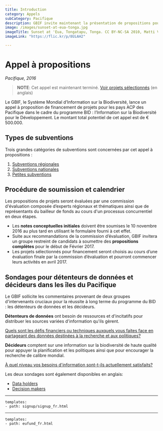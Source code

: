 ```yaml
---
title: Introduction
category: Appels
subCategory: Pacifique
description: GBIF invite maintenant la présentation de propositions pour le financement des Pacifique pour le programme BID – l'Information sur la Biodiversité pour le Développement.
image: /images/sunset-at-eua-tonga.jpg
imageTitle: Sunset at 'Eua, Tongatapu, Tonga. CC BY-NC-SA 2010, Matti Vuorre.
imageLink: "https://flic.kr/p/8UiAH2"

---
```

# Appel à propositions

_Pacifique, 2016_

> **NOTE**: Cet appel est maintenant terminé. [Voir projets sélectionnés](http://www.gbif.org/programme/bid/all-projects) (en anglais) 

Le GBIF, le Système Mondial d’Information sur la Biodiversité, lance un appel à proposition de financement de projets pour les pays ACP des Pacifique dans le cadre du programme BID : l’Information sur la Biodiversité pour le Développement.  Le montant total potentiel de cet appel est de € 500.000.

## Types de subventions

Trois grandes catégories de subventions sont concernées par cet appel à propositions :

1. [Subventions régionales](../regional-grants)
2. [Subventions nationales](../national-grants)
3. [Petites subventions](../small-grants)

## Procédure de soumission et calendrier

Les propositions de projets seront évaluées par une commission d'évaluation composée d’experts régionaux et thématiques ainsi que de représentants du bailleur de fonds au cours d'un processus concurrentiel en deux étapes.

+ Les **notes conceptuelles initiales** doivent être soumises le 10 novembre 2016 au plus tard en utilisant le formulaire fourni à cet effet.
+ Suite aux recommandations de la commission d’évaluation, GBIF invitera un groupe restreint de candidats à soumettre des **propositions complètes** pour le  début de Février 2017.
+ Les projets sélectionnés pour financement seront choisis au cours d’une évaluation finale par la commission d’évaluation et pourront commencer leurs activités en avril 2017.

## Sondages pour détenteurs de données et décideurs dans les îles du Pacifique

Le GBIF sollicite les commentaires provenant de deux groupes d'intervenants cruciaux pour la réussite à long terme du programme du BID : les détenteurs de données et les décideurs.

**Détenteurs de données** ont besoin de ressources et d'incitatifs pour distribuer les sources variées d'information qu'ils gèrent. 

[Quels sont les défis financiers ou techniques auxquels vous faites face en partageant des données destinées à la recherche et aux politiques?](https://fr.surveymonkey.com/r/7NSCNPW)

**Décideurs** comptent sur une information sur la biodiversité de haute qualité pour appuyer la planification et les politiques ainsi que pour encourager la recherche de calibre mondial. 

[À quel niveau vos besoins d'information sont-t-ils actuellement satisfaits?](https://fr.surveymonkey.com/r/9J3T2XS)

Les deux sondages sont également disponibles en anglais:
+ [Data holders](https://www.surveymonkey.com/r/8VMYWGH)
+ [Decision makers](https://www.surveymonkey.com/r/8VQXG7W)

-----------------

```styledYaml
templates:
- path: signup/signup_fr.html
```

------

```styledYaml
templates:
- path: eufund_fr.html
```
